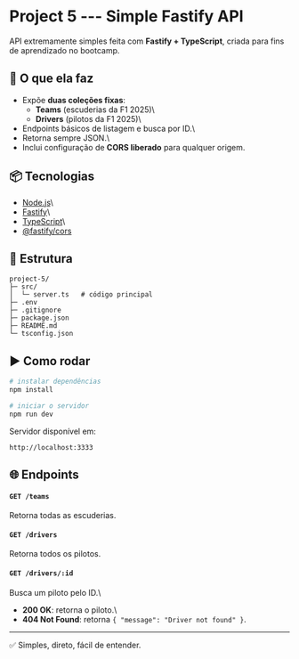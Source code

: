 # Project 5 --- Simple Fastify API

API extremamente simples feita com **Fastify + TypeScript**, criada para
fins de aprendizado no bootcamp.

## 🚀 O que ela faz

- Expõe **duas coleções fixas**:
  - **Teams** (escuderias da F1 2025)\
  - **Drivers** (pilotos da F1 2025)\
- Endpoints básicos de listagem e busca por ID.\
- Retorna sempre JSON.\
- Inclui configuração de **CORS liberado** para qualquer origem.

## 📦 Tecnologias

- [Node.js](https://nodejs.org/)\
- [Fastify](https://fastify.dev/)\
- [TypeScript](https://www.typescriptlang.org/)\
- [@fastify/cors](https://github.com/fastify/fastify-cors)

## 📁 Estrutura

    project-5/
    ├─ src/
    │  └─ server.ts   # código principal
    ├─ .env
    ├─ .gitignore
    ├─ package.json
    ├─ README.md
    └─ tsconfig.json

## ▶️ Como rodar

```bash
# instalar dependências
npm install

# iniciar o servidor
npm run dev
```

Servidor disponível em:

    http://localhost:3333

## 🌐 Endpoints

#### `GET /teams`

Retorna todas as escuderias.

#### `GET /drivers`

Retorna todos os pilotos.

#### `GET /drivers/:id`

Busca um piloto pelo ID.\

- **200 OK**: retorna o piloto.\
- **404 Not Found**: retorna `{ "message": "Driver not found" }`.

---

✅ Simples, direto, fácil de entender.

